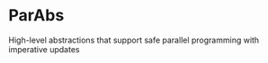 ParAbs
======

High-level abstractions that support safe parallel programming with imperative updates